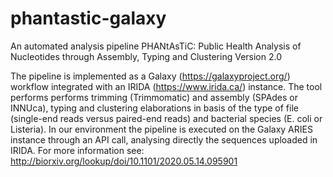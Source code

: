 # phantastic-galaxy
An automated analysis pipeline PHANtAsTiC: Public Health Analysis of Nucleotides through Assembly, Typing and Clustering
Version 2.0

The pipeline is implemented as a Galaxy (https://galaxyproject.org/) workflow integrated with an IRIDA (https://www.irida.ca/) instance.
The tool performs performs trimming (Trimmomatic) and assembly (SPAdes or INNUca), typing and clustering elaborations 
in basis of the type of file (single-end reads versus paired-end reads) and bacterial species (E. coli or Listeria).
In our environment the pipeline is executed on the Galaxy ARIES instance through an API call, 
analysing directly the sequences uploaded in IRIDA.
For more information see: http://biorxiv.org/lookup/doi/10.1101/2020.05.14.095901
